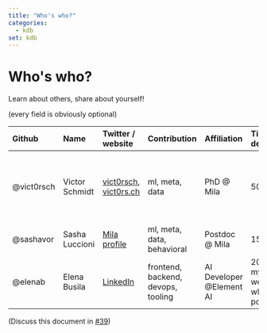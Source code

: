 ```yaml
---
title: "Who's who?"
categories:
  - kdb
set: kdb
---
```


# Who's who?

Learn about others, share about yourself!

(every field is obviously optional)

| Github     | Name           | Twitter / website                                                            | Contribution               | Affiliation    | Time dedication | Currently working on | Interests / Other                                                                                                                                                         |
| :--------- | :------------- | :--------------------------------------------------------------------------- | :------------------------- | :------------- | :-------------- | :------------------- | :------------------------------------------------------------------------------------------------------------------------------------------------------------------------ |
| @vict0rsch | Victor Schmidt | [vict0rsch](https://twitter.com/vict0rsch), [vict0rs.ch](https://vict0rs.ch) | ml, meta, data             | PhD @ Mila     | 50-75%          | Attention Cycle GANs | previously [Public Interest Entrepreneur](https://entrepreneur-interet-general.etalab.gouv.fr/defis/2018/hopkins.html) in France ; built [metada.org](https://metada.org) |
| @sashavor  | Sasha Luccioni | [Mila profile](https://mila.quebec/en/person/sasha-luccioni/)                | ml, meta, data, behavioral | Postdoc @ Mila | 150%            | Segmentation         |                                                                                                                                                                           |
| @elenab  | Elena Busila | [LinkedIn](https://www.linkedin.com/in/elenabusila/)|frontend, backend, devops, tooling |AI Developer @Element AI | 20% of my work week when possible| Frontend|          |

(Discuss this document in [#39](https://github.com/cc-ai/kdb/issues/39))
